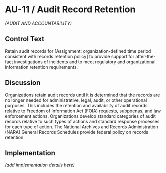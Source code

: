 # AU-11 / Audit Record Retention

_(AUDIT AND ACCOUNTABILITY)_

## Control Text

Retain audit records for [Assignment: organization-defined time period consistent with records retention policy] to provide support for after-the-fact investigations of incidents and to meet regulatory and organizational information retention requirements.

## Discussion

Organizations retain audit records until it is determined that the records are no longer needed for administrative, legal, audit, or other operational purposes. This includes the retention and availability of audit records relative to Freedom of Information Act (FOIA) requests, subpoenas, and law enforcement actions. Organizations develop standard categories of audit records relative to such types of actions and standard response processes for each type of action. The National Archives and Records Administration (NARA) General Records Schedules provide federal policy on records retention.

## Implementation

_(add implementation details here)_
